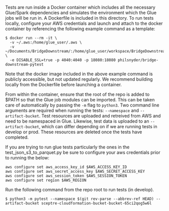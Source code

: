 Tests are run inside a Docker container which includes all the necessary Glue/Spark dependencies and simulates the environment which the Glue jobs will be run in. A Dockerfile is included in this directory. To run tests locally, configure your AWS credentials and launch and attach to the docker container by referencing the following example command as a template:

```
$ docker run --rm -it \
  -v ~/.aws:/home/glue_user/.aws \
  -v ~/Documents/BridgeDownstream/:/home/glue_user/workspace/BridgeDownstream \
  -e DISABLE_SSL=true -p 4040:4040 -p 18080:18080 philsnyder/bridge-downstream-pytest
```

Note that the docker image included in the above example command is publicly accessible, but not updated regularly. We recommend building locally from the Dockerfile before launching a container.

From within the container, ensure that the root of the repo is added to $PATH so that the Glue job modules can be imported. This can be taken care of automatically by passing the `-m` flag to `python3`. Two command line arguments are required when running the tests: `--namespace` and `--artifact-bucket`. Test resources are uploaded and retreived from AWS and need to be namespaced in Glue. Likewise, test data is uploaded to an `--artifact-bucket`, which can differ depending on if we are running tests in develop or prod. These resources are deleted once the tests have completed.

If you are trying to run glue tests particularly the ones in the test_json_s3_to_parquet.py be sure to configure your aws credentials prior to running the below: 

```
aws configure set aws_access_key_id $AWS_ACCESS_KEY_ID
aws configure set aws_secret_access_key $AWS_SECRET_ACCESS_KEY
aws configure set aws_session_token $AWS_SESSION_TOKEN
aws configure set region $AWS_REGION
```

Run the following command from the repo root to run tests (in develop).

```
$ python3 -m pytest --namespace $(git rev-parse --abbrev-ref HEAD) --artifact-bucket sceptre-cloudformation-bucket-bucket-65ci2qog5w6l
```
